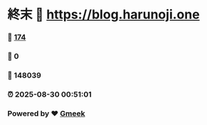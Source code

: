 # 終末 :link: https://blog.harunoji.one 
### :page_facing_up: [174](https://blog.harunoji.one/tag.html) 
### :speech_balloon: 0 
### :hibiscus: 148039 
### :alarm_clock: 2025-08-30 00:51:01 
### Powered by :heart: [Gmeek](https://github.com/Meekdai/Gmeek)
